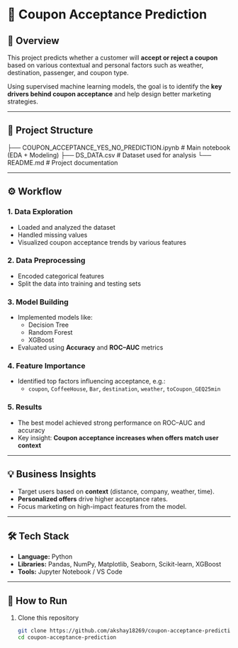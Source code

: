 # 🎯 Coupon Acceptance Prediction

## 📘 Overview
This project predicts whether a customer will **accept or reject a coupon** based on various contextual and personal factors such as weather, destination, passenger, and coupon type.

Using supervised machine learning models, the goal is to identify the **key drivers behind coupon acceptance** and help design better marketing strategies.

---

## 📂 Project Structure
├── COUPON_ACCEPTANCE_YES_NO_PREDICTION.ipynb # Main notebook (EDA + Modeling)
├── DS_DATA.csv # Dataset used for analysis
└── README.md # Project documentation


---

## ⚙️ Workflow

### 1. Data Exploration
- Loaded and analyzed the dataset  
- Handled missing values  
- Visualized coupon acceptance trends by various features  

### 2. Data Preprocessing
- Encoded categorical features  
- Split the data into training and testing sets  

### 3. Model Building
- Implemented models like:
  - Decision Tree  
  - Random Forest  
  - XGBoost  
- Evaluated using **Accuracy** and **ROC–AUC** metrics  

### 4. Feature Importance
- Identified top factors influencing acceptance, e.g.:
  - `coupon`, `CoffeeHouse`, `Bar`, `destination`, `weather`, `toCoupon_GEQ25min`

### 5. Results
- The best model achieved strong performance on ROC–AUC and accuracy  
- Key insight: **Coupon acceptance increases when offers match user context**

---

## 💡 Business Insights
- Target users based on **context** (distance, company, weather, time).  
- **Personalized offers** drive higher acceptance rates.  
- Focus marketing on high-impact features from the model.

---

## 🛠️ Tech Stack
- **Language:** Python  
- **Libraries:** Pandas, NumPy, Matplotlib, Seaborn, Scikit-learn, XGBoost  
- **Tools:** Jupyter Notebook / VS Code  

---

## 🚀 How to Run
1. Clone this repository  
   ```bash
   git clone https://github.com/akshay18269/coupon-acceptance-prediction.git
   cd coupon-acceptance-prediction
